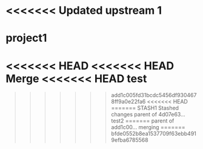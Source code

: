 <<<<<<< Updated upstream
1
=======
# project1
<<<<<<< HEAD
<<<<<<< HEAD
Merge
<<<<<<< HEAD
test
=======
>>>>>>> add1c005fd31bcdc5456df9304678ff9a0e22fa6
<<<<<<< HEAD
=======
STASH1
>>>>>>> Stashed changes
>>>>>>> parent of 4d07e63... test2
=======
>>>>>>> parent of add1c00... merging
=======
>>>>>>> bfde0552b8ea1537709f63ebb4919efba6785568
